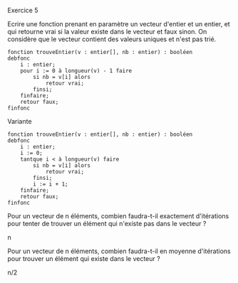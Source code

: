 Exercice 5 

Ecrire une fonction prenant en paramètre un vecteur d'entier et un entier, et qui retourne vrai si la valeur existe dans le vecteur et faux sinon. On considère que le vecteur contient des valeurs uniques et n'est pas trié.

```
fonction trouveEntier(v : entier[], nb : entier) : booléen
debfonc
	i : entier;
	pour i := 0 à longueur(v) - 1 faire
		si nb = v[i] alors
			retour vrai;
		finsi;
	finfaire;
	retour faux;
finfonc
```
Variante
```
fonction trouveEntier(v : entier[], nb : entier) : booléen
debfonc
	i : entier;
	i := 0;
	tantque i < à longueur(v) faire
		si nb = v[i] alors
			retour vrai;
		finsi;
		i := i + 1;
	finfaire;
	retour faux;
finfonc
```

Pour un vecteur de n éléments, combien faudra-t-il exactement d'itérations pour tenter de trouver un élément qui n'existe pas dans le vecteur ?

n

Pour un vecteur de n éléments, combien faudra-t-il en moyenne d'itérations pour trouver un élément qui existe dans le vecteur ?

n/2